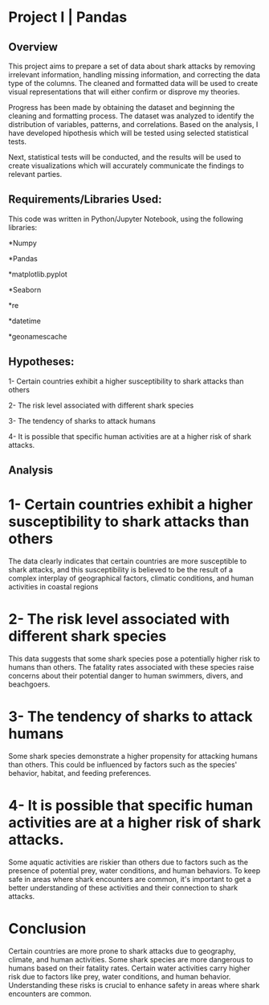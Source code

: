 # Project I | Pandas

## Overview

This project aims to prepare a set of data about shark attacks by removing irrelevant information, handling missing information, and correcting the data type of the columns. The cleaned and formatted data will be used to create visual representations that will either confirm or disprove my theories.

Progress has been made by obtaining the dataset and beginning the cleaning and formatting process. The dataset was analyzed to identify the distribution of variables, patterns, and correlations. Based on the analysis, I have developed hipothesis which will be tested using selected statistical tests.

Next, statistical tests will be conducted, and the results will be used to create visualizations which will accurately communicate the findings to relevant parties. 

## Requirements/Libraries Used:
This code was written in Python/Jupyter Notebook, using the following libraries:

*Numpy

*Pandas

*matplotlib.pyplot 

*Seaborn

*re

*datetime

*geonamescache

## Hypotheses: 
1- Certain countries exhibit a higher susceptibility to shark attacks than others

2- The risk level associated with different shark species

3- The tendency of sharks to attack humans

4- It is possible that specific human activities are at a higher risk of shark attacks.

## Analysis

# 1- Certain countries exhibit a higher susceptibility to shark attacks than others

The data clearly indicates that certain countries are more susceptible to shark attacks, and this susceptibility is believed to be the result of a complex interplay of geographical factors, climatic conditions, and human activities in coastal regions

# 2- The risk level associated with different shark species

This data suggests that some shark species pose a potentially higher risk to humans than others. The fatality rates associated with these species raise concerns about their potential danger to human swimmers, divers, and beachgoers.

# 3- The tendency of sharks to attack humans

Some shark species demonstrate a higher propensity for attacking humans than others. This could be influenced by factors such as the species' behavior, habitat, and feeding preferences.

# 4- It is possible that specific human activities are at a higher risk of shark attacks.

Some aquatic activities are riskier than others due to factors such as the presence of potential prey, water conditions, and human behaviors. To keep safe in areas where shark encounters are common, it's important to get a better understanding of these activities and their connection to shark attacks.

# Conclusion

Certain countries are more prone to shark attacks due to geography, climate, and human activities. Some shark species are more dangerous to humans based on their fatality rates. Certain water activities carry higher risk due to factors like prey, water conditions, and human behavior. Understanding these risks is crucial to enhance safety in areas where shark encounters are common.
